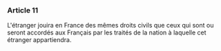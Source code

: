 ### Article 11

L'étranger jouira en France des mêmes droits civils que ceux qui sont ou seront accordés aux Français par les traités de la nation à laquelle cet étranger appartiendra.

